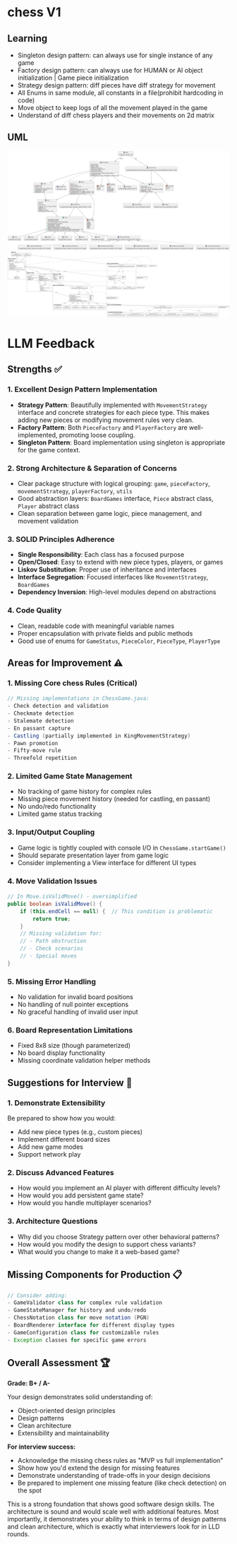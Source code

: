# chess V1

## Learning
 - Singleton design pattern: can always use for single instance of any game
 - Factory design pattern: can always use for HUMAN or AI object initialization | Game piece initialization
 - Strategy design pattern: diff pieces have diff strategy for movement
 - All Enums in same module, all constants in a file(prohibit hardcoding in code)
 - Move object to keep logs of all the movement played in the game
 - Understand of diff chess players and their movements on 2d matrix

## UML

![Chess_V1_UML_2](/uml_images/Chess_V1_UML_2.png)
![Chess_V1_UML](/uml_images/Chess_V1_UML.png)

# LLM Feedback

## **Strengths** ✅

### **1. Excellent Design Pattern Implementation**
- **Strategy Pattern**: Beautifully implemented with `MovementStrategy` interface and concrete strategies for each piece type. This makes adding new pieces or modifying movement rules very clean.
- **Factory Pattern**: Both `PieceFactory` and `PlayerFactory` are well-implemented, promoting loose coupling.
- **Singleton Pattern**: Board implementation using singleton is appropriate for the game context.

### **2. Strong Architecture & Separation of Concerns**
- Clear package structure with logical grouping: `game`, `pieceFactory`, `movementStrategy`, `playerFactory`, `utils`
- Good abstraction layers: `BoardGames` interface, `Piece` abstract class, `Player` abstract class
- Clean separation between game logic, piece management, and movement validation

### **3. SOLID Principles Adherence**
- **Single Responsibility**: Each class has a focused purpose
- **Open/Closed**: Easy to extend with new piece types, players, or games
- **Liskov Substitution**: Proper use of inheritance and interfaces
- **Interface Segregation**: Focused interfaces like `MovementStrategy`, `BoardGames`
- **Dependency Inversion**: High-level modules depend on abstractions

### **4. Code Quality**
- Clean, readable code with meaningful variable names
- Proper encapsulation with private fields and public methods
- Good use of enums for `GameStatus`, `PieceColor`, `PieceType`, `PlayerType`

## **Areas for Improvement** ⚠️

### **1. Missing Core chess Rules** (Critical)
```java
// Missing implementations in ChessGame.java:
- Check detection and validation
- Checkmate detection  
- Stalemate detection
- En passant capture
- Castling (partially implemented in KingMovementStrategy)
- Pawn promotion
- Fifty-move rule
- Threefold repetition
```

### **2. Limited Game State Management**
- No tracking of game history for complex rules
- Missing piece movement history (needed for castling, en passant)
- No undo/redo functionality
- Limited game status tracking

### **3. Input/Output Coupling**
- Game logic is tightly coupled with console I/O in `ChessGame.startGame()`
- Should separate presentation layer from game logic
- Consider implementing a View interface for different UI types

### **4. Move Validation Issues**
```java
// In Move.isValidMove() - oversimplified
public boolean isValidMove() {
    if (this.endCell == null) {  // This condition is problematic
        return true;
    }
    // Missing validation for:
    // - Path obstruction
    // - Check scenarios
    // - Special moves
}
```

### **5. Missing Error Handling**
- No validation for invalid board positions
- No handling of null pointer exceptions
- No graceful handling of invalid user input

### **6. Board Representation Limitations**
- Fixed 8x8 size (though parameterized)
- No board display functionality
- Missing coordinate validation helper methods

## **Suggestions for Interview** 🎯

### **1. Demonstrate Extensibility**
Be prepared to show how you would:
- Add new piece types (e.g., custom pieces)
- Implement different board sizes
- Add new game modes
- Support network play

### **2. Discuss Advanced Features**
- How would you implement an AI player with different difficulty levels?
- How would you add persistent game state?
- How would you handle multiplayer scenarios?

### **3. Architecture Questions**
- Why did you choose Strategy pattern over other behavioral patterns?
- How would you modify the design to support chess variants?
- What would you change to make it a web-based game?

## **Missing Components for Production** 📋

```java
// Consider adding:
- GameValidator class for complex rule validation
- GameStateManager for history and undo/redo
- ChessNotation class for move notation (PGN)
- BoardRenderer interface for different display types
- GameConfiguration class for customizable rules
- Exception classes for specific game errors
```

## **Overall Assessment** 🏆

**Grade: B+ / A-**

Your design demonstrates solid understanding of:
- Object-oriented design principles
- Design patterns
- Clean architecture
- Extensibility and maintainability

**For interview success:**
- Acknowledge the missing chess rules as "MVP vs full implementation"
- Show how you'd extend the design for missing features
- Demonstrate understanding of trade-offs in your design decisions
- Be prepared to implement one missing feature (like check detection) on the spot

This is a strong foundation that shows good software design skills. The architecture is sound and would scale well with additional features. Most importantly, it demonstrates your ability to think in terms of design patterns and clean architecture, which is exactly what interviewers look for in LLD rounds.